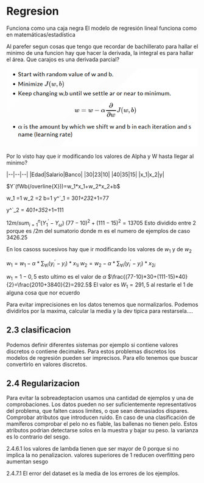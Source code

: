 # Regresion
Funciona como una caja negra
El modelo de regresión lineal funciona como en matemáticas/estadística

Al parefer segun cosas que tengo que recordar de bachillerato para hallar el minimo de una funcion hay que hacer la derivada, la integral es para hallar el área.
Que carajos es una derivada parcial?

![Alt text](./Assets/image.png)

Por lo visto hay que ir modificando los valores de Alpha y W hasta llegar al minimo?

|--|--|--|
|Edad|Salario|Banco|
|30|23|10|
|40|35|15|
|x_1|x_2|y|

$Y`(fWb(/overline{X}))=w_1*x_1+w_2*x_2+b$

w_1 =1
w_2 =2
b=1
y^`_1 = 30*1+23*2+1=77

y^`_2 = 40*1+35*2+1=111

${1}{2m} /sum^{n}_{i=1}(Y^{'}_1-Y_{\omega})$
$(77-10)^2 + (111-15)^2 = 13705$
Esto dividido entre 2 porque es /2m del sumatorio donde m es el numero de ejemplos de caso
3426.25

En los casoss sucesivos hay que ir modificando los valores de $w_1$ y de $w_2$

$w_1=w_1-\alpha*\sum_{\forall i}(y^{'}_{i}-y_{i})*x_{1i}$
$w_2=w_2-\alpha*\sum_{\forall i}(y^{'}_{i}-y_{i})*x_{2i}$

$w_1=1-0,5$ esto ultimo es el valor de $\alpha$
$\frac{(77-10)*30+(111-15)*40}{2}=\frac{2010+3840}{2}=292.5$
El valor es $W_1=291,5$ al restarle el 1 de alguna cosa que nor ecuerdo

Para evitar imprecisiones en los datos tenemos que normalizarlos.
Podemos dividirlos por la maxima, calcular la media y la dev tipica para restarsela....

## 2.3 clasificacion
Podemos definir diferentes sistemas por ejemplo si contiene valores discretos o contiene decimales.
Para estos problemas discretos los modelos de regresión pueden ser imprecisos.
Para ello tenemos que buscar convertirlo en valores discretos.


## 2.4 Regularizacion
Para evitar la sobreadeptacion usamos una cantidad de ejemplos y una de comprobaciones.
Los datos pueden no ser suficientemente representativos del problema, que falten casos limites, o que sean demasiados dispares.
Comprobar atributos que introducen ruido. En caso de una clasificación de mamíferos comprobar el pelo no es fiable, las ballenas no tienen pelo.
Estos atributos podrian detectarse solos en la muestra y bajar su peso.
la varianza es lo contrario del sesgo.

2.4.6.1 los valores de lambda tienen que ser mayor de 0 porque si no implica la no penalizacion. valores superiores de 1 reducen overfitting pero aumentan sesgo

2.4.7.1 El error del dataset es la media de los errores de los ejemplos.
